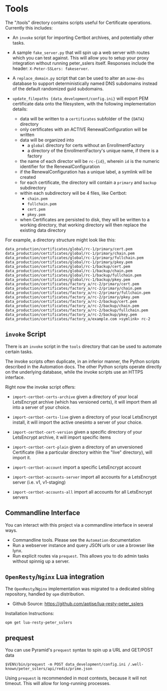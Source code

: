 # Tools

The "/tools" directory contains scripts useful for Certificate operations.
Currently this includes:

* An `invoke` script for importing Certbot archives, and potentially other tasks.
* A sample `fake_server.py` that will spin up a web server with routes which you can
  test against. This will allow you to setup your proxy integration without running
  peter_sslers itself. Responses include the header: `X-Peter-SSLers: fakeserver`.
* A `replace_domain.py` script that can be used to alter an `acme-dns` database
  to support deterministically named DNS subdomains instead of the default randomized
  guid subdomains.

* `update_filepaths {data_development/config.ini}` will export PEM certificate data onto the filesystem, with the following implementation details:

  * data will be written to a `certificates` subfolder of the `{DATA}` directory
  * only certificates with an ACTIVE RenewalConfiguration will be written
  * data will be organized into
    * a `global` directory for certs without an EnrollmentFactory
    * a directory of the EnrollmentFactory's unique name, if there is a factory
  * the name of each director will be `rc-{id}`, wherein `id` is the numeric identifier for the RenewalConfiguration
  * if the RenewalConfiguration has a unique label, a symlink will be created
  * for each certificate, the directory will contain a `primary` and `backup` subdirectory
  * within each subdirectory will be 4 files, like Certbot:
    * `chain.pem`
    * `fullchain.pem`
    * `cert.pem`
    * `pkey.pem`
   * when Certificates are persisted to disk, they will be written to a working directory, that working directory will then replace the existing data directory

For example, a directory structure might look like this:

    data_production/certificates/global/rc-1/primary/cert.pem
    data_production/certificates/global/rc-1/primary/chain.pem
    data_production/certificates/global/rc-1/primary/fullchain.pem
    data_production/certificates/global/rc-1/primary/pkey.pem
    data_production/certificates/global/rc-1/backup/cert.pem
    data_production/certificates/global/rc-1/backup/chain.pem
    data_production/certificates/global/rc-1/backup/fullchain.pem
    data_production/certificates/global/rc-1/backup/pkey.pem
    data_production/certificates/factory_a/rc-2/primary/cert.pem
    data_production/certificates/factory_a/rc-2/primary/chain.pem
    data_production/certificates/factory_a/rc-2/primary/fullchain.pem
    data_production/certificates/factory_a/rc-2/primary/pkey.pem
    data_production/certificates/factory_a/rc-2/backup/cert.pem
    data_production/certificates/factory_a/rc-2/backup/chain.pem
    data_production/certificates/factory_a/rc-2/backup/fullchain.pem
    data_production/certificates/factory_a/rc-2/backup/pkey.pem
    data_production/certificates/factory_a/example.com >symlink> rc-2
    

## `invoke` Script

There is an `invoke` script in the `tools` directory that can be used to automate
certain tasks.

The invoke scripts often duplicate, in an inferior manner, the Python scripts described
in the Automation docs. The other Python scripts operate directly on the underlying
database, while the invoke scripts use an HTTPS interface.

Right now the invoke script offers:

* `import-certbot-certs-archive` given a directory of your local LetsEncrypt archive
  (which has versioned certs), it will import them all into a server of your choice.
* `import-certbot-certs-live` given a directory of your local LetsEncrypt install, it
  will import the active onesinto a server of your choice.
* `import-certbot-cert-version` given a specific directory of your LetsEncrypt archive,
  it will import specific items
* `import-certbot-cert-plain` given a directory of an unversioned Certificate (like a
  particular directory within the "live" directory), will import it.

* `import-certbot-account` import a specific LetsEncrypt account
* `import-certbot-accounts-server` import all accounts for a LetsEncrypt server
  (i.e. v1, v1-staging)
* `import-certbot-accounts-all` import all accounts for all LetsEncrypt servers


## Commandline Interface

You can interact with this project via a commandline interface in several ways.

* Commandline tools.  Please see the `Automation` documentation
* Run a webserver instance and query JSON urls or use a browser like lynx.
* Run explicit routes via `prequest`. This allows you to do admin tasks without
  spinnig up a server.


## `OpenResty`/`Nginx` Lua integration

The `OpenResty`/`Nginx` implementation was migrated to a dedicated sibling repository,
handled by `opm` distribution.

* Github Source: https://github.com/aptise/lua-resty-peter_sslers

Installation Instructions:

    opm get lua-resty-peter_sslers


## prequest

You can use Pyramid's `prequest` syntax to spin up a URL and GET/POST data

`$VENV/bin/prequest -m POST data_development/config.ini /.well-known/peter_sslers/api/redis/prime.json`

Using `prequest` is recommended in most contexts, because it will not timeout.
This will allow for long-running processes.

